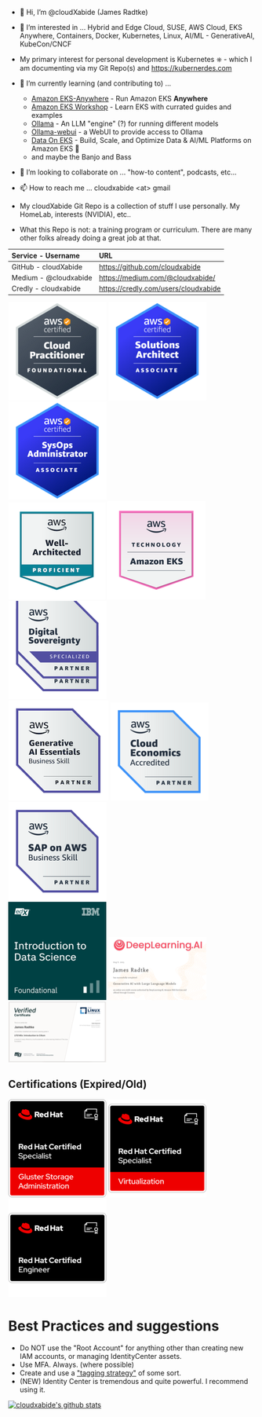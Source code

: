 - 👋 Hi, I’m @cloudXabide (James Radtke)
- 👀 I’m interested in ... Hybrid and Edge Cloud, SUSE, AWS Cloud, EKS Anywhere, Containers, Docker, Kubernetes, Linux, AI/ML - GenerativeAI, KubeCon/CNCF
- My primary interest for personal development is Kubernetes &#9096; - which I am documenting via my Git Repo(s) and https://kubernerdes.com
- 🌱 I’m currently learning (and contributing to) ... 
  - [Amazon EKS-Anywhere](https://github.com/aws/eks-anywhere) - Run Amazon EKS **Anywhere** 
  - [Amazon EKS Workshop](https://github.com/aws-samples/eks-workshop-v2 ) - Learn EKS with currated guides and examples
  - [Ollama](https://github.com/jmorganca/ollama) - An LLM "engine" (?) for running different models
  - [Ollama-webui](https://github.com/ollama-webui/ollama-webui) - a WebUI to provide access to Ollama
  - [Data On EKS](https://github.com/awslabs/data-on-eks) - Build, Scale, and Optimize Data & AI/ML Platforms on Amazon EKS 🚀
  - and maybe the Banjo and Bass
- 💞️ I’m looking to collaborate on ... "how-to content", podcasts, etc...
- 📫 How to reach me ... cloudxabide \<at> gmail

- My cloudXabide Git Repo is a collection of stuff I use personally.  My HomeLab, interests (NVIDIA), etc..
- What this Repo is not: a training program or curriculum.   There are many other folks already doing a great job at that.

| Service - Username     | URL                                      |
|:-----------------------|:-----------------------------------------|
| GitHub - cloudXabide   | https://github.com/cloudxabide       | 
| Medium - @cloudxabide  | https://medium.com/@cloudxabide/     |
| Credly - cloudxabide   | https://credly.com/users/cloudxabide |

![AWS Certified Cloud Practitioner](./images/aws-certified-cloud-practitioner-200x200.png)
![AWS Certified Solutions Architect Associate](./images/aws-certified-solutions-architect-associate-200x200.png)
![AWS Certified SysOps Administrator Associate](./images/aws-certified-sysops-associate-200x200.png)
<BR>
![AWS Well-Architected](images/aws-well-architected-proficient-198x198.png)
![AWS Technology - Amazon EKS](images/aws-technology-amazon-eks-200x200.png)
![AWS Partner - Digital Sovereignty](images/aws-partner-digital-sovereignty-200x200.png)
<BR>
![AWS Generative AI Essentials](images/aws-partner-generative-ai-essentials-business-204x204.png)
![AWS Cloud Economics](images/aws-partner-cloud-economics-accreditation-200x200.png)
![SAP on AWS](images/aws-partner-sap-on-aws-200x200.png)
<BR>
![IBM (edX) Intro to Data Science](./images/IBM_edX-introduction-to-data-science-200x200.png)
![Deeplearning.AI - GenAI with Large Language Models](./images/GenAI-with-LLM-200x200.png)
![LinuxFoundation (edX) Introduction to Cilium](images/LFS146x_Introduction_to_Cilium-200x200.png)

## Certifications (Expired/Old)
![Red Hat Certified Specialist in Gluster Storage Administration](./images/RedHatCertifiedSpecialist_in_GlusterStorageAdministration-200x200.png)
![Red Hat Certified Specialist in Virtualization](./images/RedHatCertifiedSpecialist_in_Virtualization-200x200.png)
![Red Hat Certified Engineer](./images/RedHatCertifiedEngineer-200x200.png)

# Best Practices and suggestions
* Do NOT use the "Root Account" for anything other than creating new IAM accounts, or managing IdentityCenter assets.
* Use MFA.  Always. (where possible)
* Create and use a ["tagging strategy"](https://docs.aws.amazon.com/general/latest/gr/aws_tagging.html) of some sort.
* (NEW) Identity Center is tremendous and quite powerful.  I recommend using it.

[![cloudxabide's github stats](https://github-readme-stats.vercel.app/api?username=cloudxabide&count_private=true&show_icons=true)](https://github.com/anuraghazra/github-readme-stats) 

<!---
cloudXabide/cloudXabide is a ✨ special ✨ repository because its `README.md` (this file) appears on your GitHub profile.
You can click the Preview link to take a look at your changes.
--->
